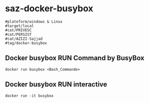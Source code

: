 # saz-docker-busybox
```
#plateform/windows & Linux
#target/local
#cat/PRIVESC
#cat/PERSIST
#cat/AZIZI-Sajjad
#tag/docker-busybox
```

## Docker busybox RUN Command by BusyBox
```
docker run busybox <Bash_Commande>
```

## Docker busybox RUN interactive
```
docker run -it busybox 
```
